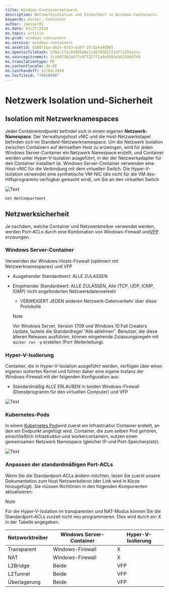```yaml
---
title: Windows-Containernetzwerk
description: Netzwerkisolation und Sicherheit in Windows-Containern.
keywords: Docker, Container
author: jmesser81
ms.date: 03/27/2018
ms.topic: article
ms.prod: windows-containers
ms.service: windows-containers
ms.assetid: 538871ba-d02e-47d3-a3bf-25cda4a40965
ms.openlocfilehash: b39ec17ac04995e8e1ce8795b5721df7a291e31c
ms.sourcegitcommit: 1ca9d7562a877c47f227f1a8e6583cb024909749
ms.translationtype: MT
ms.contentlocale: de-DE
ms.lasthandoff: 12/04/2019
ms.locfileid: "74910590"
---
```

# <a name="network-isolation-and-security"></a>Netzwerk Isolation und-Sicherheit

## <a name="isolation-with-network-namespaces"></a>Isolation mit Netzwerknamespaces

Jeder Containerendpunkt befindet sich in einem eigenen __Netzwerk-Namespace__. Der Verwaltungshost vNIC und die Host-Netzwerkstapel befinden sich im Standard-Netzwerknamespace. Um die Netzwerk Isolation zwischen Containern auf demselben Host zu erzwingen, wird für jeden Windows Server-Container ein Netzwerk Namespace erstellt, und Container werden unter Hyper-V-Isolation ausgeführt, in der der Netzwerkadapter für den Container installiert ist. Windows Server-Container verwenden eine Host-vNIC für die Verbindung mit dem virtuellen Switch. Die Hyper-V-Isolation verwendet eine synthetische VM-NIC (die nicht für die VM des-Hilfsprogramms verfügbar gemacht wird), um Sie an den virtuellen Switch

![Text](media/network-compartment-visual.png)

```powershell
Get-NetCompartment
```

## <a name="network-security"></a>Netzwerksicherheit

Je nachdem, welche Container und Netzwerktreiber verwendet werden, werden Port-ACLs durch eine Kombination von Windows-Firewall und[VFP](https://www.microsoft.com/research/project/azure-virtual-filtering-platform/) erzwungen.

### <a name="windows-server-containers"></a>Windows Server-Container

Verwenden der Windows-Hosts-Firewall (optimiert mit Netzwerknamespaces) und VFP

* Ausgehender Standardwert: ALLE ZULASSEN
* Eingehender Standardwert: ALLE ZULASSEN, Alle (TCP, UDP, ICMP, IGMP) nicht angeforderten Netzwerkdatenverkehr
  * VERWEIGERT JEDEN anderen Netzwerk-Datenverkehr über diese Protokolle

  >[!NOTE]
  >Vor Windows Server, Version 1709 und Windows 10 Fall Creators Update, lautete die Standardregel "Alle ablehnen". Benutzer, die diese älteren Releases ausführen, können eingehende Zulassungsregeln mit ``docker run -p`` erstellen (Port Weiterleitung).

### <a name="hyper-v-isolation"></a>Hyper-V-Isolierung

Container, die in Hyper-V-Isolation ausgeführt werden, verfügen über einen eigenen isolierten Kernel und führen daher eine eigene Instanz der Windows-Firewall mit der folgenden Konfiguration aus:

* Standardmäßig ALLE ERLAUBEN in beiden Windows-Firewall (Dienstprogramm für den virtuellen Computer) und VFP

![Text](media/windows-firewall-containers.png)

### <a name="kubernetes-pods"></a>Kubernetes-Pods

In einem [Kubernetes Pod](https://kubernetes.io/docs/concepts/workloads/pods/pod/)wird zuerst ein Infrastruktur Container erstellt, an den ein Endpunkt angefügt wird. Container, die zum selben Pod gehören, einschließlich Infrastruktur-und workercontainern, nutzen einen gemeinsamen Netzwerk Namespace (gleicher IP-und Port-Speicherplatz).

![Text](media/pod-network-compartment.png)

### <a name="customizing-default-port-acls"></a>Anpassen der standardmäßigen Port-ACLs

Wenn Sie die Standardport-ACLs ändern möchten, lesen Sie zuerst unsere Dokumentation zum Host Netzwerkdienst (der Link wird in Kürze hinzugefügt). Sie müssen Richtlinien in den folgenden Komponenten aktualisieren:

>[!NOTE]
>Für die Hyper-V-Isolation im transparenten und NAT-Modus können Sie die Standardport-ACLs zurzeit nicht neu programmieren. Dies wird durch ein X in der Tabelle angegeben.

| Netzwerktreiber | Windows Server-Container | Hyper-V-Isolierung  |
| -------------- |-------------------------- | ------------------- |
| Transparent | Windows-Firewall | X |
| NAT | Windows-Firewall | X |
| L2Bridge | Beide | VFP |
| L2Tunnel | Beide | VFP |
| Überlagerung  | Beide | VFP |